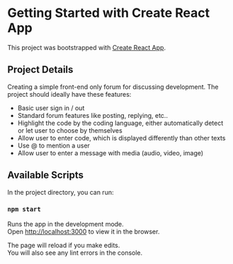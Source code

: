 # Getting Started with Create React App

This project was bootstrapped with [Create React App](https://github.com/facebook/create-react-app).

## Project Details

Creating a simple front-end only forum for discussing development. The project should ideally have these features:
 + Basic user sign in / out
 + Standard forum features like posting, replying, etc..
 + Highlight the code by the coding language, either automatically detect or let user to choose by themselves
 + Allow user to enter code, which is displayed differently than other texts
 + Use @ to mention a user
 + Allow user to enter a message with media (audio, video, image)

## Available Scripts

In the project directory, you can run:

### `npm start`

Runs the app in the development mode.\
Open [http://localhost:3000](http://localhost:3000) to view it in the browser.

The page will reload if you make edits.\
You will also see any lint errors in the console.


